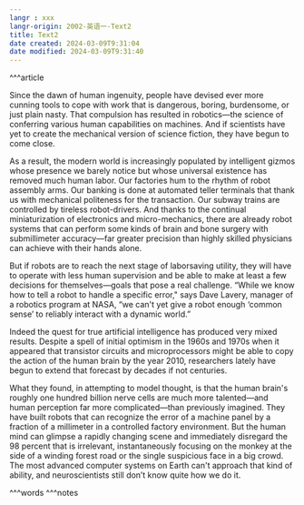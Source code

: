 ```yaml
---
langr : xxx
langr-origin: 2002-英语一-Text2
title: Text2
date created: 2024-03-09T9:31:04
date modified: 2024-03-09T9:31:40
---
```


^^^article

Since the dawn of human ingenuity, people have devised ever more cunning tools to cope with work that is dangerous, boring, burdensome, or just plain nasty. That compulsion has resulted in robotics—the science of conferring various human capabilities on machines. And if scientists have yet to create the mechanical version of science fiction, they have begun to come close.

As a result, the modern world is increasingly populated by intelligent gizmos whose presence we barely notice but whose universal existence has removed much human labor. Our factories hum to the rhythm of robot assembly arms. Our banking is done at automated teller terminals that thank us with mechanical politeness for the transaction. Our subway trains are controlled by tireless robot-drivers. And thanks to the continual miniaturization of electronics and micro-mechanics, there are already robot systems that can perform some kinds of brain and bone surgery with submillimeter accuracy—far greater precision than highly skilled physicians can achieve with their hands alone.

But if robots are to reach the next stage of laborsaving utility, they will have to operate with less human supervision and be able to make at least a few decisions for themselves—goals that pose a real challenge. “While we know how to tell a robot to handle a specific error," says Dave Lavery, manager of a robotics program at NASA, “we can't yet give a robot enough ‘common sense’ to reliably interact with a dynamic world.”

Indeed the quest for true artificial intelligence has produced very mixed results. Despite a spell of initial optimism in the 1960s and 1970s when it appeared that transistor circuits and microprocessors might be able to copy the action of the human brain by the year 2010, researchers lately have begun to extend that forecast by decades if not centuries.

What they found, in attempting to model thought, is that the human brain's roughly one hundred billion nerve cells are much more talented—and human perception far more complicated—than previously imagined. They have built robots that can recognize the error of a machine panel by a fraction of a millimeter in a controlled factory environment. But the human mind can glimpse a rapidly changing scene and immediately disregard the 98 percent that is irrelevant, instantaneously focusing on the monkey at the side of a winding forest road or the single suspicious face in a big crowd. The most advanced computer systems on Earth can't approach that kind of ability, and neuroscientists still don’t know quite how we do it.




^^^words
^^^notes
